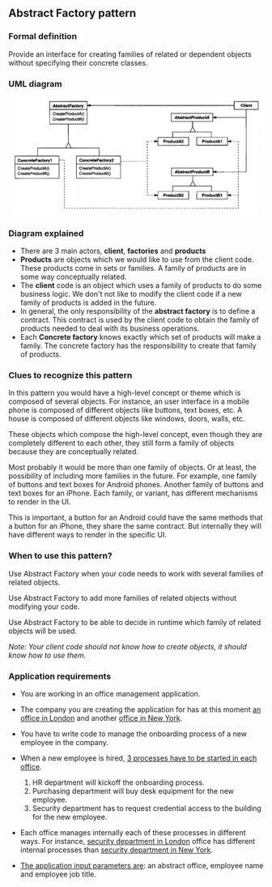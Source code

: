 ## Abstract Factory pattern

### Formal definition

Provide an interface for creating families of related or dependent objects without specifying their concrete classes.

### UML diagram

![Source book: Design Patterns, Elements of Reusable Object-Oriented Software](https://github.com/osotorrio/designpatterns/blob/master/GangOfFour.Patterns/Creational/AbstractFactory/uml_diagram.png)

### Diagram explained

-   There are 3 main actors, **client**, **factories** and **products**
-   **Products** are objects which we would like to use from the client code. These products come in sets or families. A family of products are in some way conceptually related.
-   The **client** code is an object which uses a family of products to do some business logic. We don't not like to modify the client code if a new family of products is added in the future.
-   In general, the only responsibility of the **abstract factory** is to define a contract. This contract is used by the client code to obtain the family of products needed to deal with its business operations.
-   Each **Concrete factory** knows exactly which set of products will make a family. The concrete factory has the responsibility to create that family of products.

### Clues to recognize this pattern

In this pattern you would have a high-level concept or theme which is composed of several objects. For instance, an user interface in a mobile phone is composed of different objects like buttons, text boxes, etc. A house is composed of different objects like windows, doors, walls, etc.

These objects which compose the high-level concept, even though they are completely different to each other, they still form a family of objects because they are conceptually related.

Most probably it would be more than one family of objects. Or at least, the possibility of including more families in the future. For example, one family of buttons and text boxes for Android phones. Another family of buttons and text boxes for an iPhone. Each family, or variant, has different mechanisms to render in the UI.

This is important, a button for an Android could have the same methods that a button for an iPhone, they share the same contract. But internally they will have different ways to render in the specific UI.

### When to use this pattern?

Use Abstract Factory when your code needs to work with several families of related objects.

Use Abstract Factory to add more families of related objects without modifying your code.

Use Abstract Factory to be able to decide in runtime which family of related objects will be used.

_Note: Your client code should not know how to create objects, it should know how to use them._

### Application requirements

-   You are working in an office management application.

-   The company you are creating the application for has at this moment [an office in London](https://github.com/osotorrio/designpatterns/blob/master/GangOfFour.Patterns/Creational/AbstractFactory/Factories/LondonOffice.cs) and another [office in New York](https://github.com/osotorrio/designpatterns/blob/master/GangOfFour.Patterns/Creational/AbstractFactory/Factories/NewYorkOffice.cs).

-   You have to write code to manage the onboarding process of a new employee in the company.

-   When a new employee is hired, [3 processes have to be started in each office](https://github.com/osotorrio/designpatterns/blob/master/GangOfFour.Patterns/Creational/AbstractFactory/Client/Application.cs).

    1. HR department will kickoff the onboarding process.
    2. Purchasing department will buy desk equipment for the new employee.
    3. Security department has to request credential access to the building for the new employee.

-   Each office manages internally each of these processes in different ways. For instance, [security department in London](https://github.com/osotorrio/designpatterns/blob/master/GangOfFour.Patterns/Creational/AbstractFactory/Products/SecurityDepartmentLondon.cs) office has different internal processes than [security department in New York](https://github.com/osotorrio/designpatterns/blob/master/GangOfFour.Patterns/Creational/AbstractFactory/Products/SecurityDepartmentNewYork.cs).

-   [The application input parameters are](https://github.com/osotorrio/designpatterns/blob/master/GangOfFour.Patterns/Creational/AbstractFactory/Client/Application.cs): an abstract office, employee name and employee job title.
